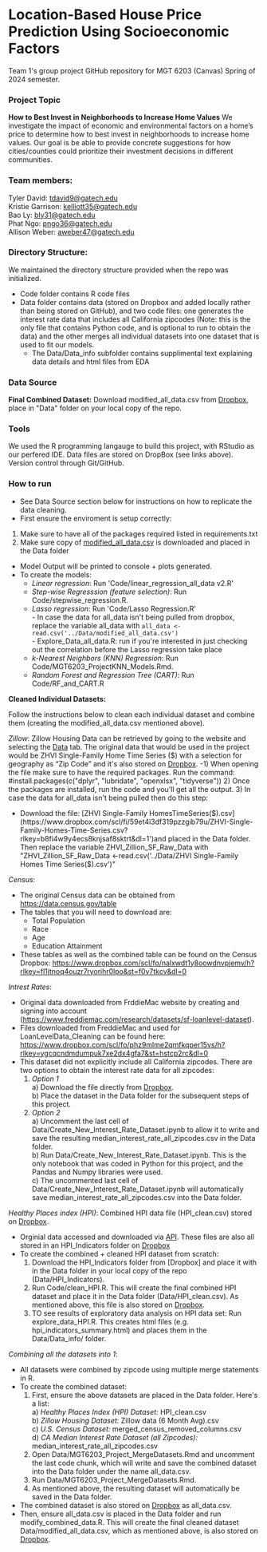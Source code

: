 # Location-Based House Price Prediction Using Socioeconomic Factors
Team 1's group project GitHub repository for MGT 6203 (Canvas) Spring of 2024 semester. 

### Project Topic
**How to Best Invest in Neighborhoods to Increase Home Values**
We investigate the impact of economic and environmental factors on a home’s price to determine how to best
invest in neighborhoods to increase home values. Our goal is be able to provide concrete suggestions for how
cities/counties could prioritize their investment decisions in different communities. 

### Team members:
Tyler David: tdavid9@gatech.edu \
Kristie Garrison: kelliott35@gatech.edu \
Bao Ly: bly31@gatech.edu \
Phat Ngo: pngo36@gatech.edu \
Allison Weber: aweber47@gatech.edu 

### Directory Structure:
We maintained the directory structure provided when the repo was initialized. 
- Code folder contains R code files
- Data folder contains data (stored on Dropbox and added locally rather than being stored on GitHub), and two code files: one generates the interest rate data that includes all California zipcodes (Note: this is the only file that contains Python code, and is optional to run to obtain the data) and the other merges all individual datasets into one dataset that is used to fit our models. 
    - The Data/Data_info subfolder contains supplimental text explaining data details and html files from EDA

### Data Source
**Final Combined Dataset:** Download modified_all_data.csv from [Dropbox](https://www.dropbox.com/scl/fi/j83hxjqj6vtdw5tluniq6/modified_all_data.csv?rlkey=rkxvcj2hqg0nawc0jr3mmi9u9&dl=0), place in "Data" folder on your local copy of the repo.
          
### Tools
We used the R programming langauge to build this project, with RStudio as our perfered IDE.
Data files are stored on DropBox (see links above).  
Version control through Git/GitHub.  

### How to run
- See Data Source section below for instructions on how to replicate the data cleaning.
- First ensure the enviroment is setup correctly:
1) Make sure to have all of the packages required listed in requirements.txt
2) Make sure copy of [modified_all_data.csv](https://www.dropbox.com/scl/fi/j83hxjqj6vtdw5tluniq6/modified_all_data.csv?rlkey=rkxvcj2hqg0nawc0jr3mmi9u9&dl=0) is downloaded and placed in the Data folder
- Model Output will be printed to console + plots generated.
- To create the models:
  - *Linear regression*: Run 'Code/linear_regression_all_data v2.R'
  - *Step-wise Regresssion (feature selection)*: Run Code/stepwise_regression.R.      
  - *Lasso regression*: Run 'Code/Lasso Regression.R'    
        - In case the data for all_data isn't being pulled from dropbox, replace the variable all_data with ```all_data <-       read.csv('../Data/modified_all_data.csv')```  
        - Explore_Data_all_data.R: run if you're interested in just checking out the correlation before the Lasso regression take place      
  - *k-Nearest Neighbors (KNN) Regression*: Run Code/MGT6203_ProjectKNN_Models.Rmd.
  - *Random Forest and Regression Tree (CART)*: Run Code/RF_and_CART.R 

**Cleaned Individual Datasets:**    

Follow the instructions below to clean each individual dataset and combine them (creating the  modified_all_data.csv mentioned above).

*Zillow*: Zillow Housing Data can be retrieved by going to the website and selecting the [Data](https://www.zillow.com/research/data/) tab. The original data that would be used in the project would be ZHVI Single-Family Home Time Series ($) with a selection for geography as “Zip Code” and it's also stored on [Dropbox](https://www.dropbox.com/scl/fi/59et4i3df319pzzgib79u/ZHVI-Single-Family-Homes-Time-Series.csv?rlkey=b8fi4w9y4ecs8knjsaf8sktrt&dl=0).
-1) When opening the file make sure to have the required packages. Run the command: 
#install.packages(c("dplyr", "lubridate", "openxlsx", "tidyverse"))
2) Once the packages are installed, run the code and you'll get all the output. 
3) In case the data for all_data isn't being pulled then do this step: 
- Download the file: [ZHVI Single-Family HomesTimeSeries($).csv](https://www.dropbox.com/scl/fi/59et4i3df319pzzgib79u/ZHVI-Single-Family-Homes-Time-Series.csv?rlkey=b8fi4w9y4ecs8knjsaf8sktrt&dl=1')and placed in the Data folder. Then replace the variable ZHVI_Zillion_SF_Raw_Data with "ZHVI_Zillion_SF_Raw_Data <-read.csv('../Data/ZHVI Single-Family Homes Time Series($).csv')"

*Census*:
- The original Census data can be obtained from https://data.census.gov/table
- The tables that you will need to download are:
  - Total Population
  - Race
  - Age
  - Education Attainment
- These tables as well as the combined table can be found on the Census Dropbox: https://www.dropbox.com/scl/fo/nalxwdt1y8oowdnvpjemv/h?rlkey=fl1jtnoq4ouzr7ryorihr0lpo&st=f0v7tkcv&dl=0

*Intrest Rates*: 
- Original data downloaded from FrddieMac website by creating and signing into account (https://www.freddiemac.com/research/datasets/sf-loanlevel-dataset).
- Files downloaded from FreddieMac and used for LoanLevelData_Cleaning can be found here: https://www.dropbox.com/scl/fo/phz9mlme2qmfkqper15vs/h?rlkey=ygcqcndmdumpuk7xe2dx4gfa7&st=hstcp2rc&dl=0
- This dataset did not explicitly include all California zipcodes. There are two options to obtain the interest rate data for all zipcodes:
  1) *Option 1*\
    a) Download the file directly from [Dropbox](https://www.dropbox.com/scl/fi/5ez1lfd9d5p6glmha7g7q/median_interest_rate_all_zipcodes.csv?rlkey=m2rfsltcdesd0jj6vzqrvgulz&dl=0).\
    b) Place the dataset in the Data folder for the subsequent steps of this project.
  2) *Option 2*\
    a) Uncomment the last cell of Data/Create_New_Interest_Rate_Dataset.ipynb to allow it to write and save the resulting median_interest_rate_all_zipcodes.csv in the Data folder.\
    b) Run Data/Create_New_Interest_Rate_Dataset.ipynb. This is the only notebook that was coded in Python for this project, and the Pandas and Numpy libraries were used.\
    c) The uncommented last cell of Data/Create_New_Interest_Rate_Dataset.ipynb will automatically save median_interest_rate_all_zipcodes.csv into the Data folder.

*Healthy Places index (HPI)*: Combined HPI data file (HPI_clean.csv) stored on [Dropbox](https://www.dropbox.com/scl/fi/cyjn3u50roha4l2esz3yx/HPI_clean.csv?rlkey=euyagrhsjtbg56ziyat5loexq&dl=0). 
- Orginial data accessed and downloaded via [API](https://api.healthyplacesindex.org/documentation). These files are also all stored in an HPI_Indicators folder on [Dropbox](https://www.dropbox.com/scl/fo/5kq5zjpfqui1g5bxm37jv/h?rlkey=cujjyrdxpfyigaq9bz4iepunp&dl=0)
- To create the combined + cleaned HPI dataset from scratch: 
  1) Download the HPI_Indicators folder from [Dropbox] and place it with in the Data folder in your local copy of the repo (Data/HPI_Indicators).  
  2) Run Code/clean_HPI.R. This will create the final combined HPI dataset and place it in the Data folder (Data/HPI_clean.csv). As mentioned above, this file is also stored on [Dropbox](https://www.dropbox.com/scl/fi/cyjn3u50roha4l2esz3yx/HPI_clean.csv?rlkey=euyagrhsjtbg56ziyat5loexq&dl=0).  
  3) TO see results of exploratory data analysis on HPI data set: Run explore_data_HPI.R. This creates html files (e.g. hpi_indicators_summary.html) and places them in the Data/Data_info/ folder. 

*Combining all the datasets into 1*:
- All datasets were combined by zipcode using multiple merge statements in R.
- To create the combined dataset:
  1) First, ensure the above datasets are placed in the Data folder. Here's a list:\
     a) *Healthy Places Index (HPI) Dataset:* HPI_clean.csv\
     b) *Zillow Housing Dataset:* Zillow data (6 Month Avg).csv\
     c) *U.S. Census Dataset:* merged_census_removed_columns.csv\
     d) *CA Median Interest Rate Dataset (all Zipcodes):* median_interest_rate_all_zipcodes.csv
  2) Open Data/MGT6203_Project_MergeDatasets.Rmd and uncomment the last code chunk, which will write and save the combined dataset into the Data folder under the name all_data.csv.
  3) Run Data/MGT6203_Project_MergeDatasets.Rmd.
  4) As mentioned above, the resulting dataset will automatically be saved in the Data folder.
- The combined dataset is also stored on [Dropbox](https://www.dropbox.com/scl/fi/emtpoaui9r1rhwba2gs7h/all_data.csv?rlkey=p4cmhe570oqd9cdsvd113cu59&dl=0) as all_data.csv.
- Then, ensure all_data.csv is placed in the Data folder and run modify_combined_data.R. This will create the final cleaned dataset Data/modified_all_data.csv, which as mentioned above, is also stored on [Dropbox](https://www.dropbox.com/scl/fi/j83hxjqj6vtdw5tluniq6/modified_all_data.csv?rlkey=rkxvcj2hqg0nawc0jr3mmi9u9&dl=0).





